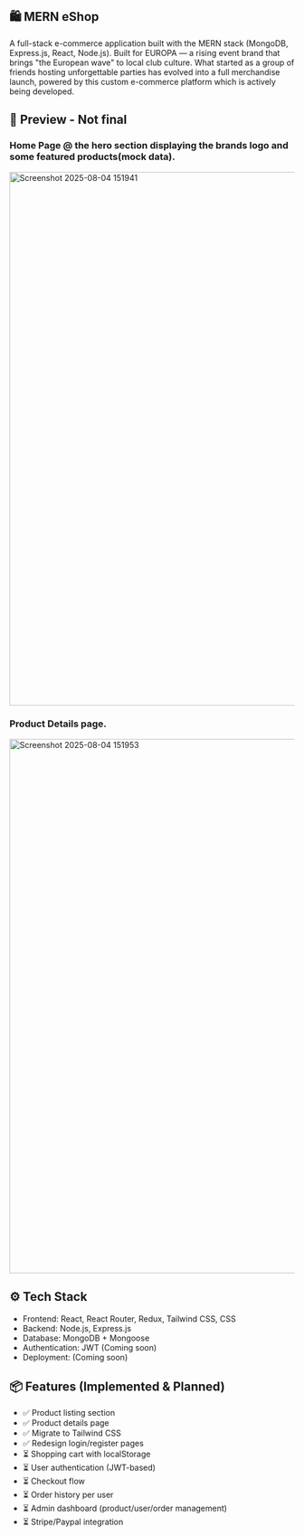 ## 🛍️ MERN eShop
  A full-stack e-commerce application built with the MERN stack (MongoDB, Express.js, React, Node.js).
  Built for EUROPA — a rising event brand that brings "the European wave" to local club culture. What started as a group of        friends hosting unforgettable parties has evolved into a full merchandise launch, powered by this custom e-commerce platform     which is actively being developed.

## 📸 Preview - Not final 

### Home Page @ the hero section displaying the brands logo and some featured products(mock data).
<img width="1899" height="944" alt="Screenshot 2025-08-04 151941" src="https://github.com/user-attachments/assets/2999d873-0d50-476d-ba7c-8d9ce3c70b40" />

### Product Details page.
<img width="1918" height="945" alt="Screenshot 2025-08-04 151953" src="https://github.com/user-attachments/assets/fc088369-0b86-47aa-9087-774d380ed6aa" />

## ⚙️ Tech Stack 
- Frontend: React, React Router, Redux, Tailwind CSS, CSS
- Backend: Node.js, Express.js
- Database: MongoDB + Mongoose
- Authentication: JWT (Coming soon)
- Deployment: (Coming soon)

## 📦 Features (Implemented & Planned)
- ✅ Product listing section
- ✅ Product details page
- ✅ Migrate to Tailwind CSS
- ✅ Redesign login/register pages
- ⏳ Shopping cart with localStorage
- ⏳ User authentication (JWT-based)
- ⏳ Checkout flow
- ⏳ Order history per user
- ⏳ Admin dashboard (product/user/order management)
- ⏳ Stripe/Paypal integration
